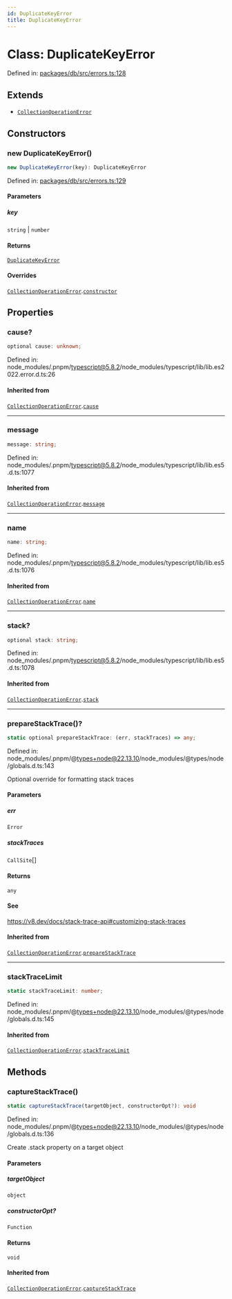 ```yaml
---
id: DuplicateKeyError
title: DuplicateKeyError
---
```


<!-- DO NOT EDIT: this page is autogenerated from the type comments -->

# Class: DuplicateKeyError

Defined in: [packages/db/src/errors.ts:128](https://github.com/TanStack/db/blob/main/packages/db/src/errors.ts#L128)

## Extends

- [`CollectionOperationError`](../collectionoperationerror.md)

## Constructors

### new DuplicateKeyError()

```ts
new DuplicateKeyError(key): DuplicateKeyError
```

Defined in: [packages/db/src/errors.ts:129](https://github.com/TanStack/db/blob/main/packages/db/src/errors.ts#L129)

#### Parameters

##### key

`string` | `number`

#### Returns

[`DuplicateKeyError`](../duplicatekeyerror.md)

#### Overrides

[`CollectionOperationError`](../collectionoperationerror.md).[`constructor`](../CollectionOperationError.md#constructors)

## Properties

### cause?

```ts
optional cause: unknown;
```

Defined in: node\_modules/.pnpm/typescript@5.8.2/node\_modules/typescript/lib/lib.es2022.error.d.ts:26

#### Inherited from

[`CollectionOperationError`](../collectionoperationerror.md).[`cause`](../CollectionOperationError.md#cause)

***

### message

```ts
message: string;
```

Defined in: node\_modules/.pnpm/typescript@5.8.2/node\_modules/typescript/lib/lib.es5.d.ts:1077

#### Inherited from

[`CollectionOperationError`](../collectionoperationerror.md).[`message`](../CollectionOperationError.md#message-1)

***

### name

```ts
name: string;
```

Defined in: node\_modules/.pnpm/typescript@5.8.2/node\_modules/typescript/lib/lib.es5.d.ts:1076

#### Inherited from

[`CollectionOperationError`](../collectionoperationerror.md).[`name`](../CollectionOperationError.md#name)

***

### stack?

```ts
optional stack: string;
```

Defined in: node\_modules/.pnpm/typescript@5.8.2/node\_modules/typescript/lib/lib.es5.d.ts:1078

#### Inherited from

[`CollectionOperationError`](../collectionoperationerror.md).[`stack`](../CollectionOperationError.md#stack)

***

### prepareStackTrace()?

```ts
static optional prepareStackTrace: (err, stackTraces) => any;
```

Defined in: node\_modules/.pnpm/@types+node@22.13.10/node\_modules/@types/node/globals.d.ts:143

Optional override for formatting stack traces

#### Parameters

##### err

`Error`

##### stackTraces

`CallSite`[]

#### Returns

`any`

#### See

https://v8.dev/docs/stack-trace-api#customizing-stack-traces

#### Inherited from

[`CollectionOperationError`](../collectionoperationerror.md).[`prepareStackTrace`](../CollectionOperationError.md#preparestacktrace)

***

### stackTraceLimit

```ts
static stackTraceLimit: number;
```

Defined in: node\_modules/.pnpm/@types+node@22.13.10/node\_modules/@types/node/globals.d.ts:145

#### Inherited from

[`CollectionOperationError`](../collectionoperationerror.md).[`stackTraceLimit`](../CollectionOperationError.md#stacktracelimit)

## Methods

### captureStackTrace()

```ts
static captureStackTrace(targetObject, constructorOpt?): void
```

Defined in: node\_modules/.pnpm/@types+node@22.13.10/node\_modules/@types/node/globals.d.ts:136

Create .stack property on a target object

#### Parameters

##### targetObject

`object`

##### constructorOpt?

`Function`

#### Returns

`void`

#### Inherited from

[`CollectionOperationError`](../collectionoperationerror.md).[`captureStackTrace`](../CollectionOperationError.md#capturestacktrace)
